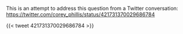 This is an attempt to address this question from a Twitter conversation: https://twitter.com/corey_phillis/status/421731370029686784

{{< tweet 421731370029686784 >}}
